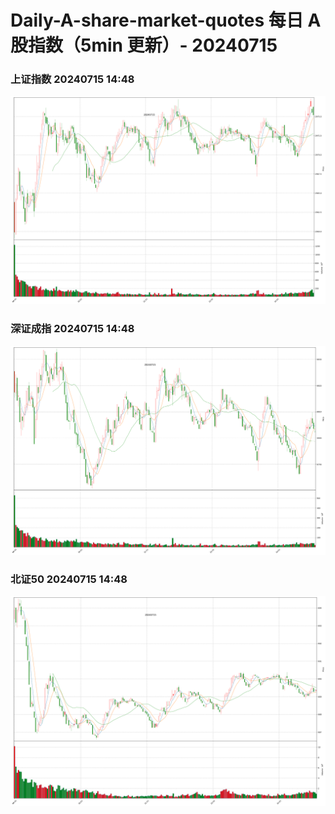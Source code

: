 
# Daily-A-share-market-quotes 每日 A 股指数（5min 更新）- 20240715

### 上证指数 20240715 14:48
![](./fig/2024/7/20240715-sh000001.png)

### 深证成指 20240715 14:48
![](./fig/2024/7/20240715-sz399001.png)

### 北证50 20240715 14:48
![](./fig/2024/7/20240715-bj899050.png)
